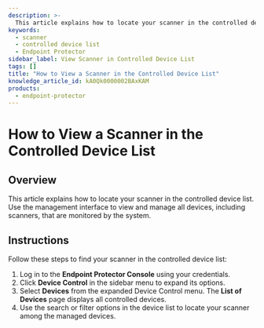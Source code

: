 ```yaml
---
description: >-
  This article explains how to locate your scanner in the controlled device list within the Endpoint Protector Console.
keywords:
  - scanner
  - controlled device list
  - Endpoint Protector
sidebar_label: View Scanner in Controlled Device List
tags: []
title: "How to View a Scanner in the Controlled Device List"
knowledge_article_id: kA0Qk0000002BAxKAM
products:
  - endpoint-protector
---
```


# How to View a Scanner in the Controlled Device List

## Overview

This article explains how to locate your scanner in the controlled device list. Use the management interface to view and manage all devices, including scanners, that are monitored by the system.

## Instructions

Follow these steps to find your scanner in the controlled device list:

1. Log in to the **Endpoint Protector Console** using your credentials.
2. Click **Device Control** in the sidebar menu to expand its options.
3. Select **Devices** from the expanded Device Control menu. The **List of Devices** page displays all controlled devices.
4. Use the search or filter options in the device list to locate your scanner among the managed devices.